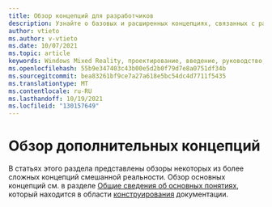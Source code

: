 ```yaml
---
title: Обзор концепций для разработчиков
description: Узнайте о базовых и расширенных концепциях, связанных с разработкой смешанной реальности.
author: vtieto
ms.author: v-vtieto
ms.date: 10/07/2021
ms.topic: article
keywords: Windows Mixed Reality, проектирование, введение, руководство, гарнитура смешанной реальности, гарнитура Windows Mixed reality, гарнитура виртуальной реальности, ux, ресурсы
ms.openlocfilehash: 55b9e347403c43b00e5d2b0f79d7e8a0751df34b
ms.sourcegitcommit: bea83261bf9ce7a27a618e5bc54dc4d7711f5435
ms.translationtype: MT
ms.contentlocale: ru-RU
ms.lasthandoff: 10/19/2021
ms.locfileid: "130157649"
---
```

# <a name="advanced-concepts-overview"></a>Обзор дополнительных концепций

В статьях этого раздела представлены обзоры некоторых из более сложных концепций смешанной реальности. Обзор основных концепций см. в разделе [Общие сведения об основных понятиях](../../design/core-concepts-landingpage.md), который находится в области [конструирования](../../design/design.md) документации.
